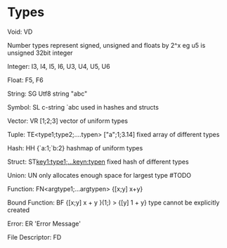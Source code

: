 
# Types
Void: VD

Number types represent signed, unsigned and floats by 2^x eg u5 is unsigned 32bit integer

Integer: I3, I4, I5, I6, U3, U4, U5, U6

Float: F5, F6

String: SG Utf8 string "abc"

Symbol: SL c-string \`abc used in hashes and structs

Vector: VR<type> [1;2;3] vector of uniform types

Tuple: TE<type1;type2;....typen> ["a";1;3.14] fixed array of different types

Hash: HH<type> {\`a:1;\`b:2} hashmap of uniform types

Struct: ST<key1:type1;...keyn:typen> fixed hash of different types

Union: UN<st> only allocates enough space for largest type #TODO

Function: FN<argtype1;...argtypen<returntype>> {[x;y] x+y}

Bound Function: BF<fn> {[x;y] x + y }(1;) > {[y] 1 + y} type cannot be explicitly created

Error: ER 'Error Message'

File Descriptor: FD
